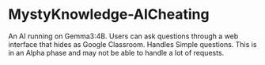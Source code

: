 # MystyKnowledge-AICheating
An AI running on Gemma3:4B. Users can ask questions through a web interface that hides as Google Classroom. Handles Simple questions.
This is in an Alpha phase and may not be able to handle a lot of requests.
